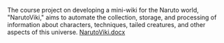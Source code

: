 The course project on developing a mini-wiki for the Naruto world, "NarutoViki," aims to automate the collection, storage, and processing of information about characters, techniques, tailed creatures, and other aspects of this universe.
[NarutoViki.docx](https://github.com/user-attachments/files/23182011/NarutoViki.docx)
